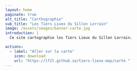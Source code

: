 ```yaml
---
layout: home
paginate: true
alt_title: "Carthographie"
sub_title: "Les Tiers Liuex du Sillon Lorrain"
image: /assets/images/banner-carte.jpg
introduction: |
  Ce site cartographie les Tiers Lieux du Sillon Lorrain.

actions:
  - label: "Aller sur la carte"
    icon: download
    url: "https://lf2l.github.io/tiers-lieux-map/carte "
---
```



